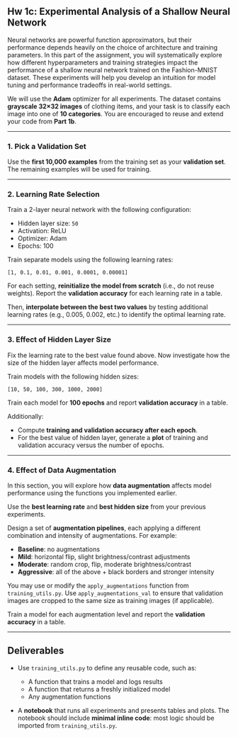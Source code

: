 ## Hw 1c: Experimental Analysis of a Shallow Neural Network

Neural networks are powerful function approximators, but their performance depends heavily on the choice of architecture and training parameters. In this part of the assignment, you will systematically explore how different hyperparameters and training strategies impact the performance of a shallow neural network trained on the Fashion-MNIST dataset. These experiments will help you develop an intuition for model tuning and performance tradeoffs in real-world settings.

We will use the **Adam** optimizer for all experiments. The dataset contains **grayscale 32×32 images** of clothing items, and your task is to classify each image into one of **10 categories**. You are encouraged to reuse and extend your code from **Part 1b**.

---

### 1. Pick a Validation Set

Use the **first 10,000 examples** from the training set as your **validation set**. The remaining examples will be used for training.

---

### 2. Learning Rate Selection

Train a 2-layer neural network with the following configuration:

- Hidden layer size: `50`
- Activation: ReLU
- Optimizer: Adam
- Epochs: 100

Train separate models using the following learning rates:

`[1, 0.1, 0.01, 0.001, 0.0001, 0.00001]`


For each setting, **reinitialize the model from scratch** (i.e., do not reuse weights). Report the **validation accuracy** for each learning rate in a table.

Then, **interpolate between the best two values** by testing additional learning rates (e.g., 0.005, 0.002, etc.) to identify the optimal learning rate.

---

### 3. Effect of Hidden Layer Size

Fix the learning rate to the best value found above. Now investigate how the size of the hidden layer affects model performance.

Train models with the following hidden sizes:

`[10, 50, 100, 300, 1000, 2000]`


Train each model for **100 epochs** and report **validation accuracy** in a table.

Additionally:

- Compute **training and validation accuracy after each epoch**.
- For the best value of hidden layer, generate a **plot** of training and validation accuracy versus the number of epochs.

---

### 4. Effect of Data Augmentation

In this section, you will explore how **data augmentation** affects model performance using the functions you implemented earlier.

Use the **best learning rate** and **best hidden size** from your previous experiments.

Design a set of **augmentation pipelines**, each applying a different combination and intensity of augmentations. For example:

- **Baseline**: no augmentations
- **Mild**: horizontal flip, slight brightness/contrast adjustments
- **Moderate**: random crop, flip, moderate brightness/contrast
- **Aggressive**: all of the above + black borders and stronger intensity

You may use or modify the `apply_augmentations` function from `training_utils.py`. Use `apply_augmentations_val` to ensure that validation images are cropped to the same size as training images (if applicable).

Train a model for each augmentation level and report the **validation accuracy** in a table.

---

## Deliverables

- Use `training_utils.py` to define any reusable code, such as:
  - A function that trains a model and logs results
  - A function that returns a freshly initialized model
  - Any augmentation functions

- A **notebook** that runs all experiments and presents tables and plots. The notebook should include **minimal inline code**: most logic should be imported from `training_utils.py`.



